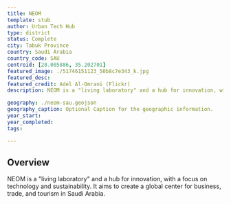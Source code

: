```yaml
---
title: NEOM
template: stub
author: Urban Tech Hub
type: district
status: Complete
city: Tabuk Province
country: Saudi Arabia
country_code: SAU
centroid: [28.005886, 35.202701]
featured_image: ./51746151123_50b8c7e343_k.jpg
featured_desc:
featured_credit: Adel Al-Omrani (Flickr)
description: NEOM is a "living laboratory" and a hub for innovation, with a focus on technology and sustainability. It aims to create a global center for business, trade, and tourism in Saudi Arabia.

geography: ./neom-sau.geojson
geography_caption: Optional Caption for the geographic information.
year_start:
year_completed:
tags:

---
```


## Overview

NEOM is a "living laboratory" and a hub for innovation, with a focus on technology and sustainability. It aims to create a global center for business, trade, and tourism in Saudi Arabia.
